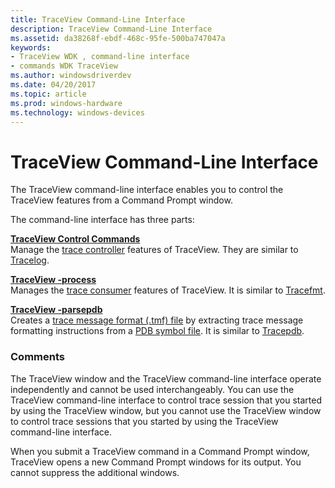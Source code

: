 ```yaml
---
title: TraceView Command-Line Interface
description: TraceView Command-Line Interface
ms.assetid: da38268f-ebdf-468c-95fe-500ba747047a
keywords:
- TraceView WDK , command-line interface
- commands WDK TraceView
ms.author: windowsdriverdev
ms.date: 04/20/2017
ms.topic: article
ms.prod: windows-hardware
ms.technology: windows-devices
---
```


# TraceView Command-Line Interface


The TraceView command-line interface enables you to control the TraceView features from a Command Prompt window.

The command-line interface has three parts:

<span id="TraceView_Control_Commands"></span><span id="traceview_control_commands"></span><span id="TRACEVIEW_CONTROL_COMMANDS"></span>[**TraceView Control Commands**](traceview-control-commands.md)  
Manage the [trace controller](trace-controller.md) features of TraceView. They are similar to [Tracelog](tracelog.md).

<span id="TraceView_-process"></span><span id="traceview_-process"></span><span id="TRACEVIEW_-PROCESS"></span>[**TraceView -process**](traceview--process.md)  
Manages the [trace consumer](trace-consumer.md) features of TraceView. It is similar to [Tracefmt](tracefmt.md).

<span id="TraceView_-parsepdb"></span><span id="traceview_-parsepdb"></span><span id="TRACEVIEW_-PARSEPDB"></span>[**TraceView -parsepdb**](traceview--parsepdb.md)  
Creates a [trace message format (.tmf) file](trace-message-format-file.md) by extracting trace message formatting instructions from a [PDB symbol file](pdb-symbol-files.md). It is similar to [Tracepdb](tracepdb.md).

### <span id="comments"></span><span id="COMMENTS"></span>Comments

The TraceView window and the TraceView command-line interface operate independently and cannot be used interchangeably. You can use the TraceView command-line interface to control trace session that you started by using the TraceView window, but you cannot use the TraceView window to control trace sessions that you started by using the TraceView command-line interface.

When you submit a TraceView command in a Command Prompt window, TraceView opens a new Command Prompt windows for its output. You cannot suppress the additional windows.

 

 






